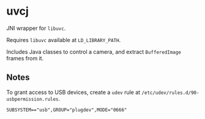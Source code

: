 # uvcj

JNI wrapper for `libuvc`.

Requires `libuvc` available at `LD_LIBRARY_PATH`. 

Includes Java classes to control a camera, and extract `BufferedImage` frames from it.

## Notes

To grant access to USB devices, create a `udev` rule at `/etc/udev/rules.d/90-usbpermission.rules`.

```
SUBSYSTEM=="usb",GROUP="plugdev",MODE="0666"
```
